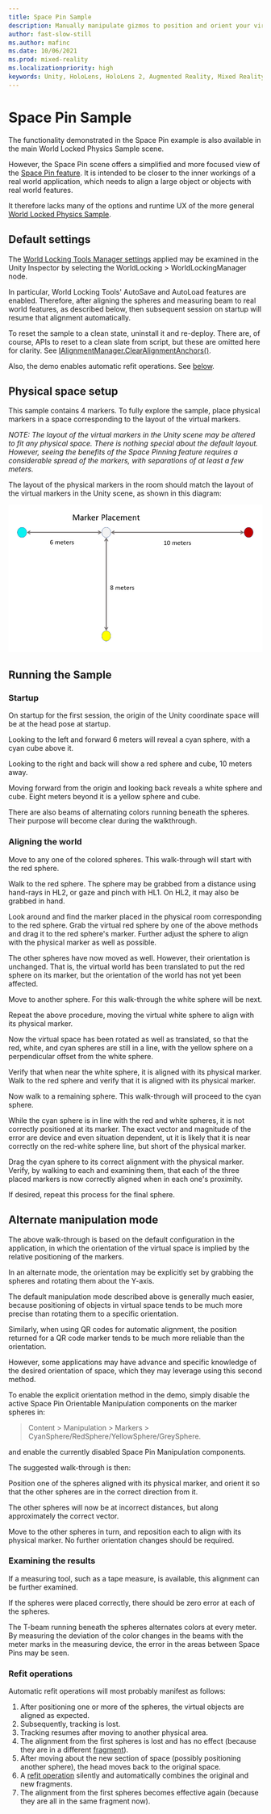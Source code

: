 ```yaml
---
title: Space Pin Sample
description: Manually manipulate gizmos to position and orient your virtual world relative to the physical.
author: fast-slow-still
ms.author: mafinc
ms.date: 10/06/2021
ms.prod: mixed-reality
ms.localizationpriority: high
keywords: Unity, HoloLens, HoloLens 2, Augmented Reality, Mixed Reality, ARCore, ARKit, development, MRTK
---
```


# Space Pin Sample

The functionality demonstrated in the Space Pin example is also available in the main World Locked Physics Sample scene.

However, the Space Pin scene offers a simplified and more focused view of the [Space Pin feature](../../Concepts/Advanced/SpacePins.md). It is intended to be closer to the inner workings of a real world application, which needs to align a large object or objects with real world features.

It therefore lacks many of the options and runtime UX of the more general [World Locked Physics Sample](WorldLockedPhysicsSample.md).

## Default settings

The [World Locking Tools Manager settings](../WorldLockingContext.md) applied may be examined in the Unity Inspector by selecting the WorldLocking > WorldLockingManager node.

In particular, World Locking Tools' AutoSave and AutoLoad features are enabled. Therefore, after aligning the spheres and measuring beam to real world features, as described below, then subsequent session on startup will resume that alignment automatically.

To reset the sample to a clean state, uninstall it and re-deploy. There are, of course, APIs to reset to a clean slate from script, but these are omitted here for clarity. See [IAlignmentManager.ClearAlignmentAnchors()](xref:Microsoft.MixedReality.WorldLocking.Core.IAlignmentManager.ClearAlignmentAnchors).

Also, the demo enables automatic refit operations. See [below](#refit-operations).

## Physical space setup

This sample contains 4 markers. To fully explore the sample, place physical markers in a space corresponding to the layout of the virtual markers.

*NOTE: The layout of the virtual markers in the Unity scene may be altered to fit any physical space. There is nothing special about the default layout. However, seeing the benefits of the Space Pinning feature requires a considerable spread of the markers, with separations of at least a few meters.*

The layout of the physical markers in the room should match the layout of the virtual markers in the Unity scene, as shown in this diagram:

![Layout of space pin markers](../../../Images/PinMarkerLayout.png)

## Running the Sample

### Startup

On startup for the first session, the origin of the Unity coordinate space will be at the head pose at startup.

Looking to the left and forward 6 meters will reveal a cyan sphere,  with a cyan cube above it.

Looking to the right and back will show a red sphere and cube, 10 meters away.

Moving forward from the origin and looking back reveals a white sphere and cube. Eight meters beyond it is a yellow sphere and cube.

There are also beams of alternating colors running beneath the spheres. Their purpose will become clear during the walkthrough.

### Aligning the world

Move to any one of the colored spheres. This walk-through will start with the red sphere.

Walk to the red sphere. The sphere may be grabbed from a distance using hand-rays in HL2, or gaze and pinch with HL1. On HL2, it may also be grabbed in hand.

Look around and find the marker placed in the physical room corresponding to the red sphere. Grab the virtual red sphere by one of the above methods and drag it to the red sphere's marker. Further adjust the sphere to align with the physical marker as well as possible.

The other spheres have now moved as well. However, their orientation is unchanged. That is, the virtual world has been translated to put the red sphere on its marker, but the orientation of the world has not yet been affected.

Move to another sphere. For this walk-through the white sphere will be next.

Repeat the above procedure, moving the virtual white sphere to align with its physical marker.

Now the virtual space has been rotated as well as translated, so that the red, white, and cyan spheres are still in a line, with the yellow sphere on a perpendicular offset from the white sphere.

Verify that when near the white sphere, it is aligned with its physical marker. Walk to the red sphere and verify that it is aligned with its physical marker.

Now walk to a remaining sphere. This walk-through will proceed to the cyan sphere.

While the cyan sphere is in line with the red and white spheres, it is not correctly positioned at its marker. The exact vector and magnitude of the error are device and even situation dependent, ut it is likely that it is near correctly on the red-white sphere line, but short of the physical marker.

Drag the cyan sphere to its correct alignment with the physical marker. Verify, by walking to each and examining them, that each of the three placed markers is now correctly aligned when in each one's proximity.

If desired, repeat this process for the final sphere.

## Alternate manipulation mode

The above walk-through is based on the default configuration in the application, in which the orientation of the virtual space is implied by the relative positioning of the markers.

In an alternate mode, the orientation may be explicitly set by grabbing the spheres and rotating them about the Y-axis.

The default manipulation mode described above is generally much easier, because positioning of objects in virtual space tends to be much more precise than rotating them to a specific orientation.

Similarly, when using QR codes for automatic alignment, the position returned for a QR code marker tends to be much more reliable than the orientation.

However, some applications may have advance and specific knowledge of the desired orientation of space, which they may leverage using this second method.

To enable the explicit orientation method in the demo, simply disable the active Space Pin Orientable Manipulation components on the marker spheres in:

> Content > Manipulation > Markers > CyanSphere/RedSphere/YellowSphere/GreySphere.

and enable the currently disabled Space Pin Manipulation components.

The suggested walk-through is then:

Position one of the spheres aligned with its physical marker, and orient it so that the other spheres are in the correct direction from it.

The other spheres will now be at incorrect distances, but along approximately the correct vector.

Move to the other spheres in turn, and reposition each to align with its physical marker. No further orientation changes should be required.

### Examining the results

If a measuring tool, such as a tape measure, is available, this alignment can be further examined.

If the spheres were placed correctly, there should be zero error at each of the spheres.

The T-beam running beneath the spheres alternates colors at every meter. By measuring the deviation of the color changes in the beams with the meter marks in the measuring device, the error in the areas between Space Pins may be seen.

### Refit operations

Automatic refit operations will most probably manifest as follows:

1) After positioning one or more of the spheres, the virtual objects are aligned as expected.
2) Subsequently, tracking is lost.
3) Tracking resumes after moving to another physical area.
4) The alignment from the first spheres is lost and has no effect (because they are in a different [fragment](../../Concepts/Advanced/Fragments.md)).
5) After moving about the new section of space (possibly positioning another sphere), the head moves back to the original space.
6) A [refit operation](../../Concepts/Advanced/RefitOperations.md) silently and automatically combines the original and new fragments.
7) The alignment from the first spheres becomes effective again (because they are all in the same fragment now).
